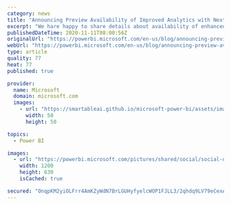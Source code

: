 ```yaml
---
category: news
title: "Announcing Preview Availability of Improved Analytics with Next-Generation Power BI Premium"
excerpt: "We hare happy to share details about availability of enhanced Power BI premium using the next generation technology from Power BI"
publishedDateTime: 2020-11-11T08:00:56Z
originalUrl: "https://powerbi.microsoft.com/en-us/blog/announcing-preview-availability-of-improved-analytics-with-next-generation-power-bi-premium/"
webUrl: "https://powerbi.microsoft.com/en-us/blog/announcing-preview-availability-of-improved-analytics-with-next-generation-power-bi-premium/"
type: article
quality: 77
heat: 77
published: true

provider:
  name: Microsoft
  domain: microsoft.com
  images:
    - url: "https://smartableai.github.io/microsoft-power-bi/assets/images/organizations/microsoft.com-50x50.jpg"
      width: 50
      height: 50

topics:
  - Power BI

images:
  - url: "https://powerbi.microsoft.com/pictures/shared/social/social-default-image.png"
    width: 1200
    height: 630
    isCached: true

secured: "OnqpKM2yiOLFrr4AmKZyWdN7BrLGUHyfyelcWOP1FJLL3/2qhdq9LV79eCexAtHuaUPcFr3HLbyYWpJ3j/2kgG/zuZTIfRSiXGY0G/EW81RUszQccHGdHwHucZWhqfbOaME5fg6dsVrVaQTY4fYJBS0+nhytKOIf7OCEKEiKGf7rk1PFhOklmiRaSFilhAsApCO7NzNq/+fszGRrSVcIIavtf6Np9W2ufxixVOkBXp1GtdvlX9LoqNZnw44odVVcDzHK+lPcx0h3Tok81yhfysxRfXh2i4S08PEg3NNnR8c9EMFqM1t0tG8LNijiRkW37OYy7Ewsx9bHjkMIczlo6J0oG13DSAEjjdmTY6I2RGs=;SQnk6vnf4zLhT76gX6SkJQ=="
---
```


